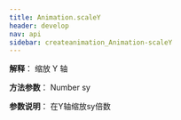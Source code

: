 ```yaml
---
title: Animation.scaleY
header: develop
nav: api
sidebar: createanimation_Animation-scaleY
---
```

 
 
 
**解释**： 缩放 Y 轴

**方法参数**： Number sy

**参数说明**： 在Y轴缩放sy倍数


